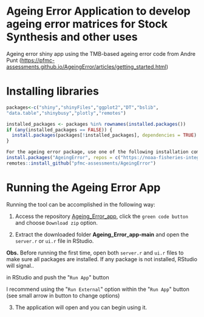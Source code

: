 # Ageing Error Application to develop ageing error matrices for Stock Synthesis and other uses
Ageing error shiny app using the TMB-based ageing error code from Andre Punt (https://pfmc-assessments.github.io/AgeingError/articles/getting_started.html) 

# Installing libraries 
```R
packages<-c("shiny","shinyFiles","ggplot2","DT","bslib",
"data.table","shinybusy","plotly","remotes")

installed_packages <- packages %in% rownames(installed.packages())
if (any(installed_packages == FALSE)) {
  install.packages(packages[!installed_packages], dependencies = TRUE)
}

For the ageing error package, use one of the following installation commands
install.packages("AgeingError", repos = c("https://noaa-fisheries-integrated-toolbox.r-universe.dev", "https://cloud.r-project.org"))
remotes::install_github("pfmc-assessments/AgeingError")

```

# Running the Ageing Error App

Running the tool can be accomplished in the following way:

1. Access the repository [Ageing_Error_app](https://github.com/shcaba/Ageing_Error_app), click the `green code button` and choose `Download zip` option. 


2. Extract the downloaded folder **Ageing_Error_app-main** and open the `server.r` or `ui.r` file in RStudio. 

**Obs.** Before running the first time, open both `server.r` and `ui.r` files to make sure all packages are installed. If any package is not installed, RStudio will signal..

in RStudio and push the "`Run App`" button 

I recommend using the "`Run External`" option within the "`Run App`" button 
(see small arrow in button to change options)


3. The application will open and you can begin using it.


